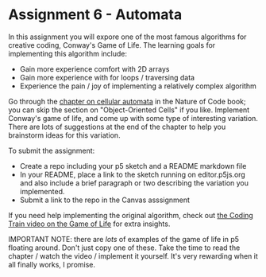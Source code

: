 # Assignment 6 - Automata

In this assignment you will expore one of the most famous algorithms for creative coding, Conway's Game of Life.
The learning goals for implementing this algorithm include:

- Gain more experience comfort with 2D arrays
- Gain more experience with for loops / traversing data
- Experience the pain / joy of implementing a relatively complex algorithm

Go through the [chapter on cellular automata](https://natureofcode.com/cellular-automata/) in the Nature of Code book;
you can skip the section on "Object-Oriented Cells" if you like. Implement Conway's game of life, and come up with some
type of interesting variation. There are lots of suggestions at the end of the chapter to help you brainstorm ideas for
this variation.

To submit the assignment:
- Create a repo including your p5 sketch and a README markdown file
- In your README, place a link to the sketch running on editor.p5js.org and also include a brief paragraph or two 
describing the variation you implemented.
- Submit a link to the repo in the Canvas asssignment

If you need help implementing the original algorithm, check out [the Coding Train video on the Game of Life](https://www.youtube.com/watch?v=FWSR_7kZuYg)
for extra insights.

IMPORTANT NOTE: there are *lots* of examples of the game of life in p5 floating around. Don't just copy one of these. Take the
time to read the chapter / watch the video / implement it yourself. It's very rewarding when it all finally works, I promise.
